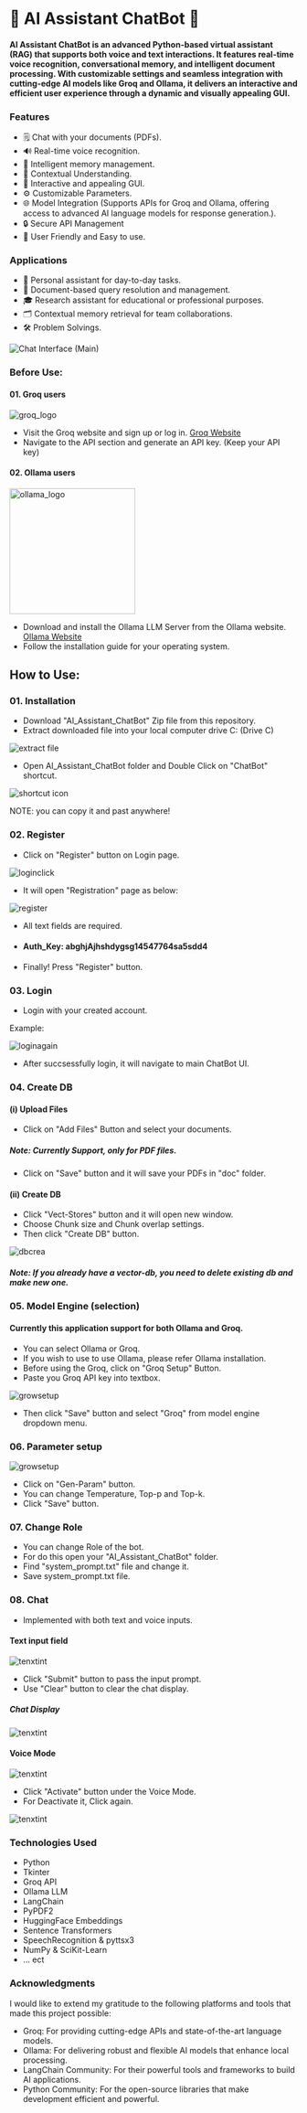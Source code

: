 # 🚀 AI Assistant ChatBot 🧠

#### AI Assistant ChatBot is an advanced Python-based virtual assistant (RAG) that supports both voice and text interactions. It features real-time voice recognition, conversational memory, and intelligent document processing. With customizable settings and seamless integration with cutting-edge AI models like Groq and Ollama, it delivers an interactive and efficient user experience through a dynamic and visually appealing GUI.


### Features
- 🗒️ Chat with your documents (PDFs).
- 🔊 Real-time voice recognition.
- 💾 Intelligent memory management.
- 🧠 Contextual Understanding.
- 🎨 Interactive and appealing GUI.
- ⚙️ Customizable Parameters.
- 🌐 Model Integration (Supports APIs for Groq and Ollama, offering access to advanced AI language models for response generation.).
- 🔒 Secure API Management
- 🤖 User Friendly and Easy to use.



### Applications
- 🤖 Personal assistant for day-to-day tasks.
- 📄 Document-based query resolution and management.
- 🎓 Research assistant for educational or professional purposes.
- 🗂️ Contextual memory retrieval for team collaborations.
- 🛠️ Problem Solvings.


![Chat Interface (Main)](./Images/01.JPG)


### **Before Use:** 
#### 01. Groq users
![groq_logo](./Images/groq_logo.jpg)
- Visit the Groq website and sign up or log in. [Groq Website](https://console.groq.com/playground)
- Navigate to the API section and generate an API key. (Keep your API key)

#### 02. Ollama users
<img src="./Images/ollama_log.png" alt="ollama_logo" width="220" height="220" />

- Download and install the Ollama LLM Server from the Ollama website. [Ollama Website](https://ollama.com/)
- Follow the installation guide for your operating system.


## **How to Use:** 

### **01. Installation**
- Download "AI_Assistant_ChatBot" Zip file from this repository.
- Extract downloaded file into your local computer drive C: (Drive C)

![extract file](./Images/02.JPG)

- Open AI_Assistant_ChatBot folder and Double Click on "ChatBot" shortcut.

![shortcut icon](./Images/03.JPG)

NOTE: you can copy it and past anywhere!



### **02. Register**
- Click on "Register" button on Login page.

![loginclick](./Images/04.JPG)

- It will open "Registration" page as below:

![register](./Images/05.JPG)

- All text fields are required.

-  #### Auth_Key: abghjAjhshdygsg14547764sa5sdd4


- Finally! Press "Register" button.


### **03. Login**
- Login with your created account.

Example:

![loginagain](./Images/06.JPG)


- After succsessfully login, it will navigate to main ChatBot UI.


### **04. Create DB**
#### **(i) Upload Files**
- Click on "Add Files" Button and select your documents.

##### Note: Currently Support, only for PDF files.

- Click on "Save" button and it will save your PDFs in "doc" folder.


#### **(ii) Create DB**

- Click "Vect-Stores" button and it will open new window.
- Choose Chunk size and Chunk overlap settings.
- Then click "Create DB" button.


![dbcrea](./Images/07.JPG)

##### Note: If you already have a vector-db, you need to delete existing db and make new one.



### **05. Model Engine (selection)**
#### Currently this application support for both Ollama and Groq.

- You can select Ollama or Groq.
- If you wish to use to use Ollama, please refer Ollama installation.
- Before using the Groq, click on "Groq Setup" Button.
- Paste you Groq API key into textbox.

![growsetup](./Images/08.JPG)

- Then click "Save" button and select "Groq" from model engine dropdown menu.


### **06. Parameter setup**

![growsetup](./Images/09.JPG)


- Click on "Gen-Param" button.
- You can change Temperature, Top-p and Top-k.
- Click "Save" button.


### **07. Change Role**

- You can change Role of the bot.
- For do this open your "AI_Assistant_ChatBot" folder.
- Find "system_prompt.txt" file and change it.
- Save system_prompt.txt file.


### **08. Chat**

- Implemented with both text and voice inputs.

#### Text input field

![tenxtint](./Images/10.JPG)

- Click "Submit" button to pass the input prompt.
- Use "Clear" button to clear the chat display.


##### Chat Display

![tenxtint](./Images/11.JPG)


#### Voice Mode

![tenxtint](./Images/12.JPG)


- Click "Activate" button under the Voice Mode.
- For Deactivate it, Click again.



![tenxtint](./Images/13.JPG)








### Technologies Used

- Python
- Tkinter
- Groq API
- Ollama LLM
- LangChain
- PyPDF2
- HuggingFace Embeddings
- Sentence Transformers
- SpeechRecognition & pyttsx3
- NumPy & SciKit-Learn
-  ... ect


### Acknowledgments

I would like to extend my gratitude to the following platforms and tools that made this project possible:
- Groq: For providing cutting-edge APIs and state-of-the-art language models.
- Ollama: For delivering robust and flexible AI models that enhance local processing.
- LangChain Community: For their powerful tools and frameworks to build AI applications.
- Python Community: For the open-source libraries that make development efficient and powerful.



